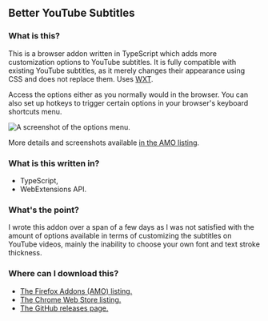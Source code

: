 ## Better YouTube Subtitles

### What is this?

This is a browser addon written in TypeScript which adds more customization options to YouTube subtitles. It is fully compatible with existing YouTube subtitles, as it merely changes their appearance using CSS and does not replace them. Uses [WXT](https://wxt.dev/).

Access the options either as you normally would in the browser. You can also set up hotkeys to trigger certain options in your browser's keyboard shortcuts menu.

![A screenshot of the options menu.](https://addons.mozilla.org/user-media/previews/full/299/299323.png)

More details and screenshots available [in the AMO listing](https://addons.mozilla.org/en-US/firefox/addon/better-youtube-subtitles/).

### What is this written in?

- TypeScript,
- WebExtensions API.

### What's the point?

I wrote this addon over a span of a few days as I was not satisfied with the amount of options available in terms of customizing the subtitles on YouTube videos, mainly the inability to choose your own font and text stroke thickness.

### Where can I download this?

- [The Firefox Addons (AMO) listing.](https://addons.mozilla.org/en-US/firefox/addon/better-youtube-subtitles/)
- [The Chrome Web Store listing.](https://chrome.google.com/webstore/detail/better-youtube-subtitles/ponocngkmjmakpleolejgelipolkmalm)
- [The GitHub releases page.](https://github.com/54ac/yt-subtitles/releases)
